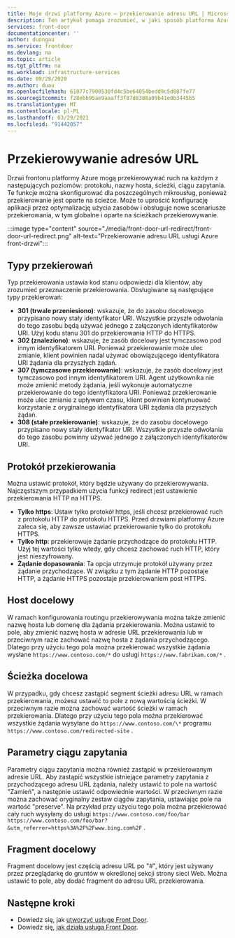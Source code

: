 ```yaml
---
title: Moje drzwi platformy Azure — przekierowanie adresu URL | Microsoft Docs
description: Ten artykuł pomaga zrozumieć, w jaki sposób platforma Azure front-drzwi obsługuje przekierowywanie adresów URL dla reguł routingu.
services: front-door
documentationcenter: ''
author: duongau
ms.service: frontdoor
ms.devlang: na
ms.topic: article
ms.tgt_pltfrm: na
ms.workload: infrastructure-services
ms.date: 09/28/2020
ms.author: duau
ms.openlocfilehash: 61077c7900530fd4c5be64054bedd9c5d087fe77
ms.sourcegitcommit: f28ebb95ae9aaaff3f87d8388a09b41e0b3445b5
ms.translationtype: MT
ms.contentlocale: pl-PL
ms.lasthandoff: 03/29/2021
ms.locfileid: "91442057"
---
```

# <a name="url-redirect"></a>Przekierowywanie adresów URL
Drzwi frontonu platformy Azure mogą przekierowywać ruch na każdym z następujących poziomów: protokołu, nazwy hosta, ścieżki, ciągu zapytania. Te funkcje można skonfigurować dla poszczególnych mikrousług, ponieważ przekierowanie jest oparte na ścieżce. Może to uprościć konfigurację aplikacji przez optymalizację użycia zasobów i obsługuje nowe scenariusze przekierowania, w tym globalne i oparte na ścieżkach przekierowywanie.
</br>

:::image type="content" source="./media/front-door-url-redirect/front-door-url-redirect.png" alt-text="Przekierowanie adresu URL usługi Azure front-drzwi":::

## <a name="redirection-types"></a>Typy przekierowań
Typ przekierowania ustawia kod stanu odpowiedzi dla klientów, aby zrozumieć przeznaczenie przekierowania. Obsługiwane są następujące typy przekierowań:

- **301 (trwale przeniesiono)**: wskazuje, że do zasobu docelowego przypisano nowy stały identyfikator URI. Wszystkie przyszłe odwołania do tego zasobu będą używać jednego z załączonych identyfikatorów URI. Użyj kodu stanu 301 do przekierowania HTTP do HTTPS. 
- **302 (znaleziono)**: wskazuje, że zasób docelowy jest tymczasowo pod innym identyfikatorem URI. Ponieważ przekierowanie może ulec zmianie, klient powinien nadal używać obowiązującego identyfikatora URI żądania dla przyszłych żądań.
- **307 (tymczasowe przekierowanie)**: wskazuje, że zasób docelowy jest tymczasowo pod innym identyfikatorem URI. Agent użytkownika nie może zmienić metody żądania, jeśli wykonuje automatyczne przekierowanie do tego identyfikatora URI. Ponieważ przekierowanie może ulec zmianie z upływem czasu, klient powinien kontynuować korzystanie z oryginalnego identyfikatora URI żądania dla przyszłych żądań.
- **308 (stałe przekierowanie)**: wskazuje, że do zasobu docelowego przypisano nowy stały identyfikator URI. Wszystkie przyszłe odwołania do tego zasobu powinny używać jednego z załączonych identyfikatorów URI.

## <a name="redirection-protocol"></a>Protokół przekierowania
Można ustawić protokół, który będzie używany do przekierowywania. Najczęstszym przypadkiem użycia funkcji redirect jest ustawienie przekierowania HTTP na HTTPS.

- **Tylko https**: Ustaw tylko protokół https, jeśli chcesz przekierować ruch z protokołu HTTP do protokołu HTTPS. Przed drzwiami platformy Azure zaleca się, aby zawsze ustawiać przekierowanie tylko do protokołu HTTPS.
- **Tylko http**: przekierowuje żądanie przychodzące do protokołu HTTP. Użyj tej wartości tylko wtedy, gdy chcesz zachować ruch HTTP, który jest nieszyfrowany.
- **Żądanie dopasowania**: Ta opcja utrzymuje protokół używany przez żądanie przychodzące. W związku z tym żądanie HTTP pozostaje HTTP, a żądanie HTTPS pozostaje przekierowaniem post HTTPS.

## <a name="destination-host"></a>Host docelowy
W ramach konfigurowania routingu przekierowywania można także zmienić nazwę hosta lub domenę dla żądania przekierowania. Można ustawić to pole, aby zmienić nazwę hosta w adresie URL przekierowania lub w przeciwnym razie zachować nazwę hosta z żądania przychodzącego. Dlatego przy użyciu tego pola można przekierować wszystkie żądania wysłane `https://www.contoso.com/*` do usługi `https://www.fabrikam.com/*` .

## <a name="destination-path"></a>Ścieżka docelowa
W przypadku, gdy chcesz zastąpić segment ścieżki adresu URL w ramach przekierowania, możesz ustawić to pole z nową wartością ścieżki. W przeciwnym razie można zachować wartość ścieżki w ramach przekierowania. Dlatego przy użyciu tego pola można przekierować wszystkie żądania wysyłane do `https://www.contoso.com/\*` programu  `https://www.contoso.com/redirected-site` .

## <a name="query-string-parameters"></a>Parametry ciągu zapytania
Parametry ciągu zapytania można również zastąpić w przekierowanym adresie URL. Aby zastąpić wszystkie istniejące parametry zapytania z przychodzącego adresu URL żądania, należy ustawić to pole na wartość "Zamień", a następnie ustawić odpowiednie wartości. W przeciwnym razie można zachować oryginalny zestaw ciągów zapytania, ustawiając pole na wartość "preserve". Na przykład przy użyciu tego pola można przekierować cały ruch wysyłany do usługi `https://www.contoso.com/foo/bar` `https://www.contoso.com/foo/bar?&utm_referrer=https%3A%2F%2Fwww.bing.com%2F` . 

## <a name="destination-fragment"></a>Fragment docelowy
Fragment docelowy jest częścią adresu URL po "#", który jest używany przez przeglądarkę do gruntów w określonej sekcji strony sieci Web. Można ustawić to pole, aby dodać fragment do adresu URL przekierowania.

## <a name="next-steps"></a>Następne kroki

- Dowiedz się, jak [utworzyć usługę Front Door](quickstart-create-front-door.md).
- Dowiedz się, [jak działa usługa Front Door](front-door-routing-architecture.md).
